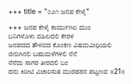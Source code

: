 +++
title = "೦೨೧ ಜನಪ ಕೇಳೈ"

+++
ಜನಪ ಕೇಳೈ ಕಾರ್ಮುಗಿಲ ಮುಂ  
ಬನಿಗಳೊಳು ವಹಿಲದಲಿ ಕೇರಳ  
ಜನಪದದ ತೌಳವದ ಕೊಂಕಣ ವಿಷಮವೀಧಿಯಲಿ   
ಜಿನುಗಿನಲಿ ಬಹುಮಳೆಗಳಲಿ ನೆನೆ  
ನೆನೆದು ಸಾಗರ ತೀರದಲಿ ಬಂ  
ದನು ಕಿರೀಟಿ ವಿಚಾರಿಸುತ ಮುರಹರನ ಪಟ್ಟಣವ     ॥21॥